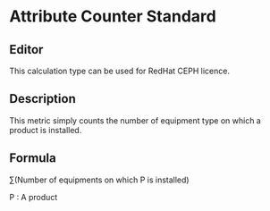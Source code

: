 # Attribute Counter Standard

## Editor

This calculation type can be used for RedHat CEPH licence.

## Description 

This metric simply counts the number of equipment type on which a product is installed.

## Formula 

∑(Number of equipments on which P is installed)

P : A product